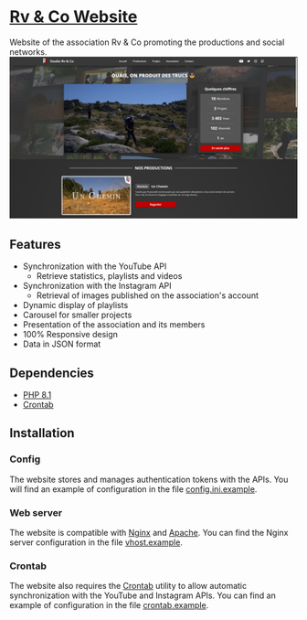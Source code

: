 # [Rv & Co Website](https://rvandco.fr)
Website of the association Rv & Co promoting the productions and social networks.  
![screenshot.png](example/screenshot.png "Screenshot of Rv & Co Website")

## Features
* Synchronization with the YouTube API
  * Retrieve statistics, playlists and videos
* Synchronization with the Instagram API
  * Retrieval of images published on the association's account
* Dynamic display of playlists
* Carousel for smaller projects
* Presentation of the association and its members
* 100% Responsive design
* Data in JSON format

## Dependencies
* [PHP 8.1](https://www.php.net/)
* [Crontab](https://en.wikipedia.org/wiki/Cron)

## Installation
### Config
The website stores and manages authentication tokens with the APIs. You will find an example of configuration in the file [config.ini.example](https://github.com/studiorvandco/Website/blob/v2/example/config.ini.example).

### Web server
The website is compatible with [Nginx](https://www.nginx.com/) and [Apache](https://httpd.apache.org/). You can find the Nginx server configuration in the file [vhost.example](https://github.com/studiorvandco/Website/blob/v2/example/vhost.example).

### Crontab
The website also requires the [Crontab](https://en.wikipedia.org/wiki/Cron) utility to allow automatic synchronization with the YouTube and Instagram APIs. You can find an example of configuration in the file [crontab.example](https://github.com/studiorvandco/Website/blob/v2/example/crontab.example).
